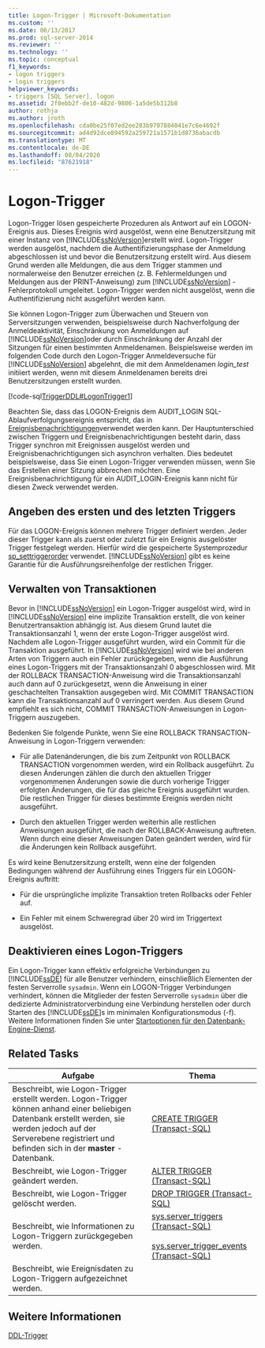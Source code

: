 ```yaml
---
title: Logon-Trigger | Microsoft-Dokumentation
ms.custom: ''
ms.date: 06/13/2017
ms.prod: sql-server-2014
ms.reviewer: ''
ms.technology: ''
ms.topic: conceptual
f1_keywords:
- logon triggers
- login triggers
helpviewer_keywords:
- triggers [SQL Server], logon
ms.assetid: 2f0ebb2f-de10-482d-9806-1a5de5b312b8
author: rothja
ms.author: jroth
ms.openlocfilehash: cda0be25f07ed2ee283b9707884041e7c6e4692f
ms.sourcegitcommit: ad4d92dce894592a259721a1571b1d8736abacdb
ms.translationtype: MT
ms.contentlocale: de-DE
ms.lasthandoff: 08/04/2020
ms.locfileid: "87621918"
---
```

# <a name="logon-triggers"></a>Logon-Trigger
  Logon-Trigger lösen gespeicherte Prozeduren als Antwort auf ein LOGON-Ereignis aus. Dieses Ereignis wird ausgelöst, wenn eine Benutzersitzung mit einer Instanz von [!INCLUDE[ssNoVersion](../../includes/ssnoversion-md.md)]erstellt wird. Logon-Trigger werden ausgelöst, nachdem die Authentifizierungsphase der Anmeldung abgeschlossen ist und bevor die Benutzersitzung erstellt wird. Aus diesem Grund werden alle Meldungen, die aus dem Trigger stammen und normalerweise den Benutzer erreichen (z. B. Fehlermeldungen und Meldungen aus der PRINT-Anweisung) zum [!INCLUDE[ssNoVersion](../../includes/ssnoversion-md.md)] -Fehlerprotokoll umgeleitet. Logon-Trigger werden nicht ausgelöst, wenn die Authentifizierung nicht ausgeführt werden kann.  
  
 Sie können Logon-Trigger zum Überwachen und Steuern von Serversitzungen verwenden, beispielsweise durch Nachverfolgung der Anmeldeaktivität, Einschränkung von Anmeldungen auf [!INCLUDE[ssNoVersion](../../includes/ssnoversion-md.md)]oder durch Einschränkung der Anzahl der Sitzungen für einen bestimmten Anmeldenamen. Beispielsweise werden im folgenden Code durch den Logon-Trigger Anmeldeversuche für [!INCLUDE[ssNoVersion](../../includes/ssnoversion-md.md)] abgelehnt, die mit dem Anmeldenamen *login_test* initiiert werden, wenn mit diesem Anmeldenamen bereits drei Benutzersitzungen erstellt wurden.  
  
 [!code-sql[TriggerDDL#LogonTrigger1](../../snippets/tsql/SQL14/tsql/triggerddl/transact-sql/snippet_create_alter_drop_trigger.sql#logontrigger1)]  
  
 Beachten Sie, dass das LOGON-Ereignis dem AUDIT_LOGIN SQL-Ablaufverfolgungsereignis entspricht, das in [Ereignisbenachrichtigungen](../service-broker/event-notifications.md)verwendet werden kann. Der Hauptunterschied zwischen Triggern und Ereignisbenachrichtigungen besteht darin, dass Trigger synchron mit Ereignissen ausgelöst werden und Ereignisbenachrichtigungen sich asynchron verhalten. Dies bedeutet beispielsweise, dass Sie einen Logon-Trigger verwenden müssen, wenn Sie das Erstellen einer Sitzung abbrechen möchten. Eine Ereignisbenachrichtigung für ein AUDIT_LOGIN-Ereignis kann nicht für diesen Zweck verwendet werden.  
  
## <a name="specifying-first-and-last-trigger"></a>Angeben des ersten und des letzten Triggers  
 Für das LOGON-Ereignis können mehrere Trigger definiert werden. Jeder dieser Trigger kann als zuerst oder zuletzt für ein Ereignis ausgelöster Trigger festgelegt werden. Hierfür wird die gespeicherte Systemprozedur [sp_settriggerorder](/sql/relational-databases/system-stored-procedures/sp-settriggerorder-transact-sql) verwendet. [!INCLUDE[ssNoVersion](../../includes/ssnoversion-md.md)] gibt es keine Garantie für die Ausführungsreihenfolge der restlichen Trigger.  
  
## <a name="managing-transactions"></a>Verwalten von Transaktionen  
 Bevor in [!INCLUDE[ssNoVersion](../../includes/ssnoversion-md.md)] ein Logon-Trigger ausgelöst wird, wird in [!INCLUDE[ssNoVersion](../../includes/ssnoversion-md.md)] eine implizite Transaktion erstellt, die von keiner Benutzertransaktion abhängig ist. Aus diesem Grund lautet die Transaktionsanzahl 1, wenn der erste Logon-Trigger ausgelöst wird. Nachdem alle Logon-Trigger ausgeführt wurden, wird ein Commit für die Transaktion ausgeführt. In [!INCLUDE[ssNoVersion](../../includes/ssnoversion-md.md)] wird wie bei anderen Arten von Triggern auch ein Fehler zurückgegeben, wenn die Ausführung eines Logon-Triggers mit der Transaktionsanzahl 0 abgeschlossen wird. Mit der ROLLBACK TRANSACTION-Anweisung wird die Transaktionsanzahl auch dann auf 0 zurückgesetzt, wenn die Anweisung in einer geschachtelten Transaktion ausgegeben wird. Mit COMMIT TRANSACTION kann die Transaktionsanzahl auf 0 verringert werden. Aus diesem Grund empfiehlt es sich nicht, COMMIT TRANSACTION-Anweisungen in Logon-Triggern auszugeben.  
  
 Bedenken Sie folgende Punkte, wenn Sie eine ROLLBACK TRANSACTION-Anweisung in Logon-Triggern verwenden:  
  
-   Für alle Datenänderungen, die bis zum Zeitpunkt von ROLLBACK TRANSACTION vorgenommen werden, wird ein Rollback ausgeführt. Zu diesen Änderungen zählen die durch den aktuellen Trigger vorgenommenen Änderungen sowie die durch vorherige Trigger erfolgten Änderungen, die für das gleiche Ereignis ausgeführt wurden. Die restlichen Trigger für dieses bestimmte Ereignis werden nicht ausgeführt.  
  
-   Durch den aktuellen Trigger werden weiterhin alle restlichen Anweisungen ausgeführt, die nach der ROLLBACK-Anweisung auftreten. Wenn durch eine dieser Anweisungen Daten geändert werden, wird für die Änderungen kein Rollback ausgeführt.  
  
 Es wird keine Benutzersitzung erstellt, wenn eine der folgenden Bedingungen während der Ausführung eines Triggers für ein LOGON-Ereignis auftritt:  
  
-   Für die ursprüngliche implizite Transaktion treten Rollbacks oder Fehler auf.  
  
-   Ein Fehler mit einem Schweregrad über 20 wird im Triggertext ausgelöst.  
  
## <a name="disabling-a-logon-trigger"></a>Deaktivieren eines Logon-Triggers  
 Ein Logon-Trigger kann effektiv erfolgreiche Verbindungen zu [!INCLUDE[ssDE](../../../includes/ssde-md.md)] für alle Benutzer verhindern, einschließlich Elementen der festen Serverrolle `sysadmin`. Wenn ein LOGON-Trigger Verbindungen verhindert, können die Mitglieder der festen Serverrolle `sysadmin` über die dedizierte Administratorverbindung eine Verbindung herstellen oder durch Starten des [!INCLUDE[ssDE](../../../includes/ssde-md.md)]s im minimalen Konfigurationsmodus (-f). Weitere Informationen finden Sie unter [Startoptionen für den Datenbank-Engine-Dienst](../../database-engine/configure-windows/database-engine-service-startup-options.md).  
  
## <a name="related-tasks"></a>Related Tasks  
  
|Aufgabe|Thema|  
|----------|-----------|  
|Beschreibt, wie Logon-Trigger erstellt werden. Logon-Trigger können anhand einer beliebigen Datenbank erstellt werden, sie werden jedoch auf der Serverebene registriert und befinden sich in der **master** -Datenbank.|[CREATE TRIGGER &#40;Transact-SQL&#41;](/sql/t-sql/statements/create-trigger-transact-sql)|  
|Beschreibt, wie Logon-Trigger geändert werden.|[ALTER TRIGGER &#40;Transact-SQL&#41;](/sql/t-sql/statements/alter-trigger-transact-sql)|  
|Beschreibt, wie Logon-Trigger gelöscht werden.|[DROP TRIGGER &#40;Transact-SQL&#41;](/sql/t-sql/statements/drop-trigger-transact-sql)|  
|Beschreibt, wie Informationen zu Logon-Triggern zurückgegeben werden.|[sys.server_triggers &#40;Transact-SQL&#41;](/sql/relational-databases/system-catalog-views/sys-server-triggers-transact-sql)<br /><br /> [sys.server_trigger_events &#40;Transact-SQL&#41;](/sql/relational-databases/system-catalog-views/sys-server-trigger-events-transact-sql)|  
|Beschreibt, wie Ereignisdaten zu Logon-Triggern aufgezeichnet werden.||  
  
## <a name="see-also"></a>Weitere Informationen  
 [DDL-Trigger](../triggers/ddl-triggers.md)  
  
  
